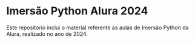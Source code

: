 # Imersão Python Alura 2024

Este repositório inclui o material referente as aulas de Imersão Python da Alura, realizado no ano de 2024.
